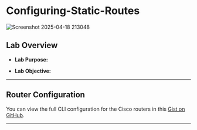 # Configuring-Static-Routes

![Screenshot 2025-04-18 213048](https://github.com/user-attachments/assets/3d23f7ed-cb46-4da5-9803-e877fe6a6f13)

## Lab Overview
- **Lab Purpose:**


- **Lab Objective:**


-----

## Router Configuration
You can view the full CLI configuration for the Cisco routers in this [Gist on GitHub](https://gist.github.com/cybererik/4214923b42a61303b291760c5f184c4c).

---




